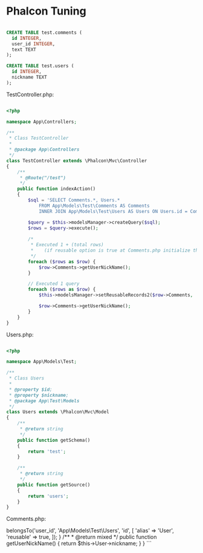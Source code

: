 
# Phalcon Tuning

```sql

CREATE TABLE test.comments (
  id INTEGER, 
  user_id INTEGER, 
  text TEXT
);

CREATE TABLE test.users (
  id INTEGER, 
  nickname TEXT
);

```

TestController.php:

```php

<?php

namespace App\Controllers;

/**
 * Class TestController
 *
 * @package App\Controllers
 */
class TestController extends \Phalcon\Mvc\Controller
{
    /**
     * @Route("/test")
     */
    public function indexAction()
    {
        $sql = 'SELECT Comments.*, Users.*
            FROM App\Models\Test\Comments AS Comments
            INNER JOIN App\Models\Test\Users AS Users ON Users.id = Comments.user_id';

        $query = $this->modelsManager->createQuery($sql);
        $rows = $query->execute();
        
        /*
         * Executed 1 + (total rows)
         *    (if reusable option is true at Comments.php initialize then little less)
         */
        foreach ($rows as $row) {
            $row->Comments->getUserNickName();
        }

        // Executed 1 query
        foreach ($rows as $row) {
            $this->modelsManager->setReusableRecords2($row->Comments, 'User', $row->Users);

            $row->Comments->getUserNickName();
        }
    }
}

```

Users.php:

```php

<?php

namespace App\Models\Test;

/**
 * Class Users
 *
 * @property $id;
 * @property $nickname;
 * @package App\Test\Models
 */
class Users extends \Phalcon\Mvc\Model
{
    /**
     * @return string
     */
    public function getSchema()
    {
        return 'test';
    }

    /**
     * @return string
     */
    public function getSource()
    {
        return 'users';
    }
}

```

Comments.php:

<?php

namespace App\Models\Test;

/**
 * Class Comments
 *
 * @property Users               $User
 * @package App\Test\Models
 */
class Comments extends \Phalcon\Mvc\Model
{
    /**
     * @return string
     */
    public function getSchema()
    {
        return 'test';
    }

    /**
     * @return string
     */
    public function getSource()
    {
        return 'comments';
    }

    public function initialize()
    {
        $this->belongsTo('user_id', 'App\Models\Test\Users', 'id', [
            'alias'    => 'User',
            'reusable' => true,
        ]);
    }

    /**
     * @return mixed
     */
    public function getUserNickName()
    {
        return $this->User->nickname;
    }
}

```
